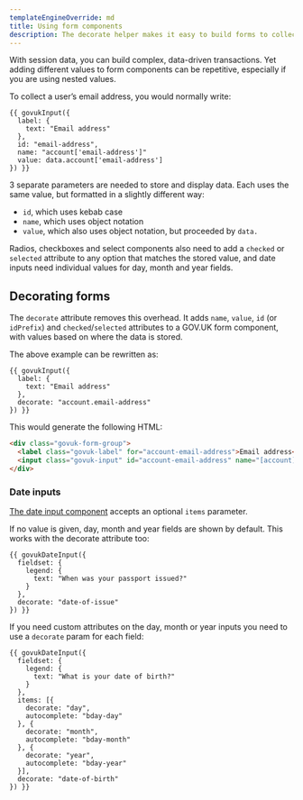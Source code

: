 ```yaml
---
templateEngineOverride: md
title: Using form components
description: The decorate helper makes it easy to build forms to collect data.
---
```


With session data, you can build complex, data-driven transactions. Yet adding different values to form components can be repetitive, especially if you are using nested values.

To collect a user’s email address, you would normally write:

```njk
{{ govukInput({
  label: {
    text: "Email address"
  },
  id: "email-address",
  name: "account['email-address']"
  value: data.account['email-address']
}) }}
```

3 separate parameters are needed to store and display data. Each uses the same value, but formatted in a slightly different way:

* `id`, which uses kebab case
* `name`, which uses object notation
* `value`, which also uses object notation, but proceeded by `data.`

Radios, checkboxes and select components also need to add a `checked` or `selected` attribute to any option that matches the stored value, and date inputs need individual values for day, month and year fields.

## Decorating forms

The `decorate` attribute removes this overhead. It adds `name`, `value`, `id` (or `idPrefix`) and `checked`/`selected` attributes to a GOV.UK form component, with values based on where the data is stored.

The above example can be rewritten as:

```njk
{{ govukInput({
  label: {
    text: "Email address"
  },
  decorate: "account.email-address"
}) }}
```

This would generate the following HTML:

```html
<div class="govuk-form-group">
  <label class="govuk-label" for="account-email-address">Email address</label>
  <input class="govuk-input" id="account-email-address" name="[account][email-address]" type="text" value="jane.doe@example.com">
</div>
```

### Date inputs

[The date input component](https://design-system.service.gov.uk/components/date-input/) accepts an optional `items` parameter.

If no value is given, day, month and year fields are shown by default. This works with the decorate attribute too:

```njk
{{ govukDateInput({
  fieldset: {
    legend: {
      text: "When was your passport issued?"
    }
  },
  decorate: "date-of-issue"
}) }}
```

If you need custom attributes on the day, month or year inputs you need to use a `decorate` param for each field:

```njk
{{ govukDateInput({
  fieldset: {
    legend: {
      text: "What is your date of birth?"
    }
  },
  items: [{
    decorate: "day",
    autocomplete: "bday-day"
  }, {
    decorate: "month",
    autocomplete: "bday-month"
  }, {
    decorate: "year",
    autocomplete: "bday-year"
  }],
  decorate: "date-of-birth"
}) }}
```
